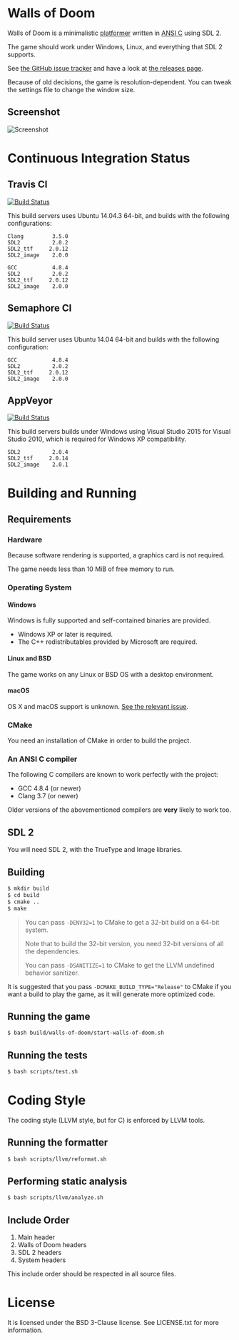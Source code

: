 # Walls of Doom

Walls of Doom is a minimalistic [platformer](https://en.wikipedia.org/wiki/Platform_game) written in [ANSI C](https://en.wikipedia.org/wiki/ANSI_C) using SDL 2.

The game should work under Windows, Linux, and everything that SDL 2 supports.

See [the GitHub issue tracker](https://github.com/walls-of-doom/walls-of-doom/issues) and have a look at [the releases page](https://github.com/walls-of-doom/walls-of-doom/releases).

Because of old decisions, the game is resolution-dependent. You can tweak the settings file to change the window size.

## Screenshot

![Screenshot](https://raw.githubusercontent.com/walls-of-doom/walls-of-doom/master/screenshots/screenshot.png)

# Continuous Integration Status

## Travis CI

[![Build Status](https://travis-ci.org/walls-of-doom/walls-of-doom.svg?branch=master)](https://travis-ci.org/walls-of-doom/walls-of-doom)

This build servers uses Ubuntu 14.04.3 64-bit, and builds with the following configurations:

```
Clang         3.5.0
SDL2          2.0.2
SDL2_ttf     2.0.12
SDL2_image    2.0.0
```

```
GCC           4.8.4
SDL2          2.0.2
SDL2_ttf     2.0.12
SDL2_image    2.0.0
```

## Semaphore CI

[![Build Status](https://semaphoreci.com/api/v1/walls-of-doom/walls-of-doom/branches/master/shields_badge.svg)](https://semaphoreci.com/walls-of-doom/walls-of-doom)

This build server uses Ubuntu 14.04 64-bit and builds with the following configuration:

```
GCC           4.8.4
SDL2          2.0.2
SDL2_ttf     2.0.12
SDL2_image    2.0.0
```

## AppVeyor

[![Build Status](https://ci.appveyor.com/api/projects/status/1gparjoqw7upxhod/branch/master?svg=true)](https://ci.appveyor.com/project/walls-of-doom/walls-of-doom/branch/master)

This build servers builds under Windows using Visual Studio 2015 for Visual Studio 2010, which is required for Windows XP compatibility.

```
SDL2          2.0.4
SDL2_ttf     2.0.14
SDL2_image    2.0.1
```

# Building and Running

## Requirements

### Hardware

Because software rendering is supported, a graphics card is not required.

The game needs less than 10 MiB of free memory to run.

### Operating System

#### Windows

Windows is fully supported and self-contained binaries are provided.

+ Windows XP or later is required.
+ The C++ redistributables provided by Microsoft are required.

#### Linux and BSD

The game works on any Linux or BSD OS with a desktop environment.

#### macOS

OS X and macOS support is unknown. [See the relevant issue](https://github.com/walls-of-doom/walls-of-doom/issues/39).

### CMake

You need an installation of CMake in order to build the project.

### An ANSI C compiler

The following C compilers are known to work perfectly with the project:

+ GCC 4.8.4 (or newer)
+ Clang 3.7 (or newer)

Older versions of the abovementioned compilers are **very** likely to work too.

## SDL 2

You will need SDL 2, with the TrueType and Image libraries.

## Building

```bash
$ mkdir build
$ cd build
$ cmake ..
$ make
```

> You can pass `-DENV32=1` to CMake to get a 32-bit build on a 64-bit system.
>
> Note that to build the 32-bit version, you need 32-bit versions of all the dependencies.
>
> You can pass `-DSANITIZE=1` to CMake to get the LLVM undefined behavior sanitizer.

It is suggested that you pass `-DCMAKE_BUILD_TYPE="Release"` to CMake if you want a build to play the game, as it will generate more optimized code.

## Running the game

```bash
$ bash build/walls-of-doom/start-walls-of-doom.sh
```

## Running the tests

```bash
$ bash scripts/test.sh
```

# Coding Style

The coding style (LLVM style, but for C) is enforced by LLVM tools.

## Running the formatter

```bash
$ bash scripts/llvm/reformat.sh
```

## Performing static analysis

```bash
$ bash scripts/llvm/analyze.sh
```

## Include Order

1. Main header
2. Walls of Doom headers
3. SDL 2 headers
4. System headers

This include order should be respected in all source files.

# License

It is licensed under the BSD 3-Clause license. See LICENSE.txt for more information.
